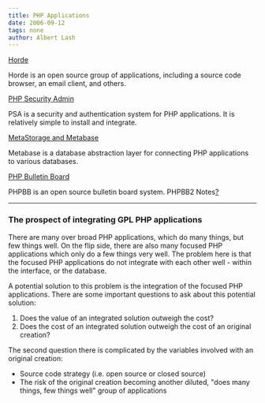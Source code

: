 ```yaml
---
title: PHP Applications
date: 2006-09-12
tags: none
author: Albert Lash
---
```

<p><a href="http://www.horde.org/" onclick="window.open(this.href, '_blank'); return false;">Horde</a>

Horde is an open source group of applications, including a source code browser, an email client, and others.</p>
<p><a href="http://phpsecurityadm.sourceforge.net/" onclick="window.open(this.href, '_blank'); return false;">PHP Security Admin</a>

PSA is a security and authentication system for PHP applications. It is relatively simple to install and integrate.</p>
<p><a href="http://www.meta-language.net/" onclick="window.open(this.href, '_blank'); return false;">MetaStorage and Metabase</a>

Metabase is a database abstraction layer for connecting PHP applications to various databases.</p>
<p><a href="http://www.phpbb.com/" onclick="window.open(this.href, '_blank'); return false;">PHP Bulletin Board</a>

PHPBB is an open source bulletin board system. PHPBB2 Notes<a class="" href="https://www.savonix.com/acc/nxwiki/new/PHPBB2%20Notes">?</a></p><hr /><h3 id="toc0">The prospect of integrating GPL PHP applications</h3><p>There are many over broad PHP applications, which do many things, but few things well. On the flip side, there are also many focused PHP applications which only do a few things very well. The problem here is that the focused PHP applications do not integrate with each other well - within the interface, or the database.</p>
<p>A potential solution to this problem is the integration of the focused PHP applications. There are some important questions to ask about this potential solution:</p><ol>    <li>Does the value of an integrated solution outweigh the cost?</li>    <li>Does the cost of an integrated solution outweigh the cost of an original creation? </li></ol><p>The second question there is complicated by the variables involved with an original creation:</p>

<ul>    <li>Source code strategy (i.e. open source or closed source)</li>    <li>The risk of the original creation becoming another diluted, &quot;does many things, few things well&quot; group of applications</li></ul>


